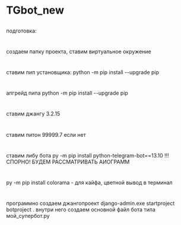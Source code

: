# TGbot_new
##
подготовка: 
#
создаем папку проекта, ставим виртуальное окружение
#
ставим пип установщика: python -m pip install --upgrade pip
#
апгрейд пипа python -m pip install --upgrade pip
#
ставим джангу 3.2.15
#
ставим питон 99999.7 если нет
#
ставим либу бота
py -m pip install python-telegram-bot==13.10 !!! СПОРНО! БУДЕМ РАССМАТРИВАТЬ АИОГРАММ
#
py -m pip install colorama - для кайфа, цветной вывод в терминал
#
программно создаем джангопроект django-admin.exe startproject botproject .
внутри него создаем основной файл бота типа мой_супербот.ру

